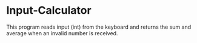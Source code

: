 # Input-Calculator
This program reads input (int) from the keyboard and returns the sum and average when an invalid number is received. 
